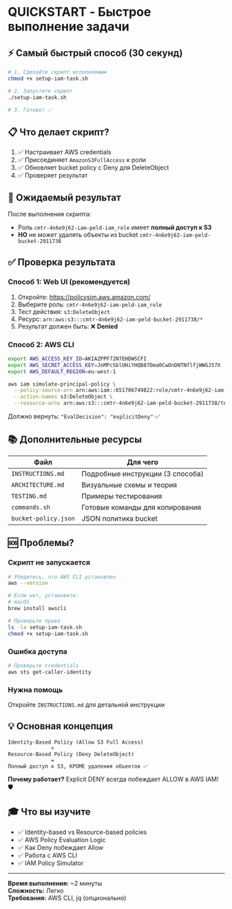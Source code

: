 # QUICKSTART - Быстрое выполнение задачи

## ⚡ Самый быстрый способ (30 секунд)

```bash
# 1. Сделайте скрипт исполняемым
chmod +x setup-iam-task.sh

# 2. Запустите скрипт
./setup-iam-task.sh

# 3. Готово! ✅
```

## 📋 Что делает скрипт?

1. ✅ Настраивает AWS credentials
2. ✅ Присоединяет `AmazonS3FullAccess` к роли
3. ✅ Обновляет bucket policy с Deny для DeleteObject
4. ✅ Проверяет результат

## 🎯 Ожидаемый результат

После выполнения скрипта:
- Роль `cmtr-4n6e9j62-iam-peld-iam_role` имеет **полный доступ к S3**
- **НО** не может удалять объекты из bucket `cmtr-4n6e9j62-iam-peld-bucket-2911738`

## ✅ Проверка результата

### Способ 1: Web UI (рекомендуется)
1. Откройте: https://policysim.aws.amazon.com/
2. Выберите роль: `cmtr-4n6e9j62-iam-peld-iam_role`
3. Тест действия: `s3:DeleteObject`
4. Ресурс: `arn:aws:s3:::cmtr-4n6e9j62-iam-peld-bucket-2911738/*`
5. Результат должен быть: ❌ **Denied**

### Способ 2: AWS CLI
```bash
export AWS_ACCESS_KEY_ID=AKIAZPPF72N7EHDWSCFI
export AWS_SECRET_ACCESS_KEY=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
export AWS_DEFAULT_REGION=eu-west-1

aws iam simulate-principal-policy \
  --policy-source-arn arn:aws:iam::651706749822:role/cmtr-4n6e9j62-iam-peld-iam_role \
  --action-names s3:DeleteObject \
  --resource-arns arn:aws:s3:::cmtr-4n6e9j62-iam-peld-bucket-2911738/test
```

Должно вернуть: `"EvalDecision": "explicitDeny"` ✅

## 📚 Дополнительные ресурсы

| Файл | Для чего |
|------|----------|
| `INSTRUCTIONS.md` | Подробные инструкции (3 способа) |
| `ARCHITECTURE.md` | Визуальные схемы и теория |
| `TESTING.md` | Примеры тестирования |
| `commands.sh` | Готовые команды для копирования |
| `bucket-policy.json` | JSON политика bucket |

## 🆘 Проблемы?

### Скрипт не запускается
```bash
# Убедитесь, что AWS CLI установлен
aws --version

# Если нет, установите:
# macOS
brew install awscli

# Проверьте права
ls -la setup-iam-task.sh
chmod +x setup-iam-task.sh
```

### Ошибка доступа
```bash
# Проверьте credentials
aws sts get-caller-identity
```

### Нужна помощь
Откройте `INSTRUCTIONS.md` для детальной инструкции

## 💡 Основная концепция

```
Identity-Based Policy (Allow S3 Full Access)
              +
Resource-Based Policy (Deny DeleteObject)
              =
Полный доступ к S3, КРОМЕ удаления объектов ✅
```

**Почему работает?** 
Explicit DENY всегда побеждает ALLOW в AWS IAM! 🛡️

## 🎓 Что вы изучите

- ✅ Identity-based vs Resource-based policies
- ✅ AWS Policy Evaluation Logic
- ✅ Как Deny побеждает Allow
- ✅ Работа с AWS CLI
- ✅ IAM Policy Simulator

---

**Время выполнения:** ~2 минуты  
**Сложность:** Легко  
**Требования:** AWS CLI, jq (опционально)
